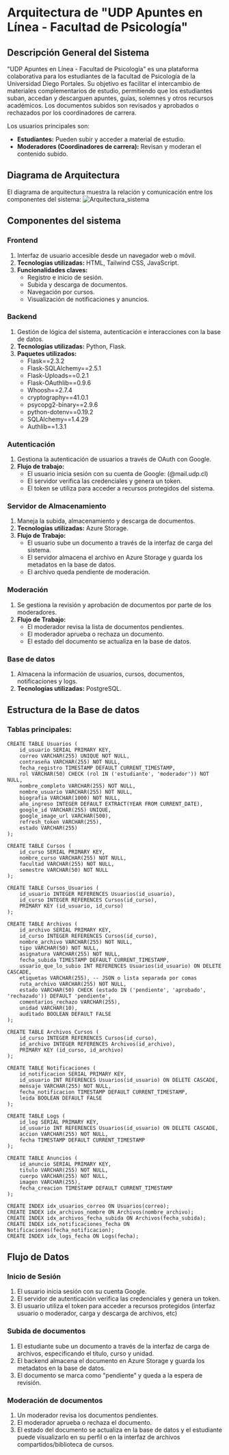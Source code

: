 # Arquitectura de "UDP Apuntes en Línea - Facultad de Psicología"
## Descripción General del Sistema
"UDP Apuntes en Línea - Facultad de Psicología" es una plataforma colaborativa para los estudiantes de la facultad de Psicología de la Universidad Diego Portales. Su objetivo es facilitar el intercambio de materiales complementarios de estudio, permitiendo que los estudiantes suban, accedan y descarguen apuntes, guías, solemnes y otros recursos académicos. Los documentos subidos son revisados y aprobados o rechazados por los coordinadores de carrera.

Los usuarios principales son:
- **Estudiantes:** Pueden subir y acceder a material de estudio.
- **Moderadores (Coordinadores de carrera):** Revisan y moderan el contenido subido.

## Diagrama de Arquitectura
El diagrama de arquitectura muestra la relación y comunicación entre los componentes del sistema:
![Arquitectura_sistema](https://github.com/user-attachments/assets/b183e393-2000-4755-ac70-37a06b775b8d)

## Componentes del sistema
### Frontend
1. Interfaz de usuario accesible desde un navegador web o móvil.
2. **Tecnologías utilizadas:** HTML, Tailwind CSS, JavaScript.
3. **Funcionalidades claves:** 
    - Registro e inicio de sesión.
    - Subida y descarga de documentos.
    - Navegación por cursos.
    - Visualización de notificaciones y anuncios.

### Backend
1. Gestión de lógica del sistema, autenticación e interacciones con la base de datos.
2. **Tecnologías utilizadas:** Python, Flask.
3. **Paquetes utilizados:** 
    - Flask==2.3.2
    - Flask-SQLAlchemy==2.5.1
    - Flask-Uploads==0.2.1
    - Flask-OAuthlib==0.9.6
    - Whoosh==2.7.4
    - cryptography==41.0.1
    - psycopg2-binary==2.9.6
    - python-dotenv==0.19.2
    - SQLAlchemy==1.4.29
    - Authlib==1.3.1

### Autenticación
1. Gestiona la autenticación de usuarios a través de OAuth con Google.
2. **Flujo de trabajo:** 
    - El usuario inicia sesión con su cuenta de Google: (@mail.udp.cl)
    - El servidor verifica las credenciales y genera un token.
    - El token se utiliza para acceder a recursos protegidos del sistema.

### Servidor de Almacenamiento
1. Maneja la subida, almacenamiento y descarga de documentos.
2. **Tecnologías utilizadas:** Azure Storage.
3. **Flujo de Trabajo:**
    - El usuario sube un documento a través de la interfaz de carga del sistema.
    - El servidor almacena el archivo en Azure Storage y guarda los metadatos en la base de datos.
    - El archivo queda pendiente de moderación.

### Moderación
1. Se gestiona la revisión y aprobación de documentos por parte de los moderadores.
2. **Flujo de Trabajo:**
    - El moderador revisa la lista de documentos pendientes.
    - El moderador aprueba o rechaza un documento.
    - El estado del documento se actualiza en la base de datos.

### Base de datos
1. Almacena la información de usuarios, cursos, documentos, notificaciones y logs.
2. **Tecnologías utilizadas:** PostgreSQL.

## Estructura de la Base de datos
### Tablas principales:
```
CREATE TABLE Usuarios (
    id_usuario SERIAL PRIMARY KEY,
    correo VARCHAR(255) UNIQUE NOT NULL,
    contraseña VARCHAR(255) NOT NULL,
    fecha_registro TIMESTAMP DEFAULT CURRENT_TIMESTAMP,
    rol VARCHAR(50) CHECK (rol IN ('estudiante', 'moderador')) NOT NULL,
    nombre_completo VARCHAR(255) NOT NULL,
    nombre_usuario VARCHAR(255) NOT NULL,
    biografia VARCHAR(1000) NOT NULL,
    año_ingreso INTEGER DEFAULT EXTRACT(YEAR FROM CURRENT_DATE),
    google_id VARCHAR(255) UNIQUE,
    google_image_url VARCHAR(500),
    refresh_token VARCHAR(255),
    estado VARCHAR(255)
);

CREATE TABLE Cursos (
    id_curso SERIAL PRIMARY KEY,
    nombre_curso VARCHAR(255) NOT NULL,
    facultad VARCHAR(255) NOT NULL,
    semestre VARCHAR(50) NOT NULL
);

CREATE TABLE Cursos_Usuarios (
    id_usuario INTEGER REFERENCES Usuarios(id_usuario),
    id_curso INTEGER REFERENCES Cursos(id_curso),
    PRIMARY KEY (id_usuario, id_curso)
);

CREATE TABLE Archivos (
    id_archivo SERIAL PRIMARY KEY,
    id_curso INTEGER REFERENCES Cursos(id_curso),
    nombre_archivo VARCHAR(255) NOT NULL,
    tipo VARCHAR(50) NOT NULL,
    asignatura VARCHAR(255) NOT NULL,
    fecha_subida TIMESTAMP DEFAULT CURRENT_TIMESTAMP,
    usuario_que_lo_subio INT REFERENCES Usuarios(id_usuario) ON DELETE CASCADE,
    etiquetas VARCHAR(255), -- JSON o lista separada por comas
    ruta_archivo VARCHAR(255) NOT NULL,
    estado VARCHAR(50) CHECK (estado IN ('pendiente', 'aprobado', 'rechazado')) DEFAULT 'pendiente',
    comentarios_rechazo VARCHAR(255),
    unidad VARCHAR(10),
    auditado BOOLEAN DEFAULT FALSE
);

CREATE TABLE Archivos_Cursos (
    id_curso INTEGER REFERENCES Cursos(id_curso),
    id_archivo INTEGER REFERENCES Archivos(id_archivo),
    PRIMARY KEY (id_curso, id_archivo)
);

CREATE TABLE Notificaciones (
    id_notificacion SERIAL PRIMARY KEY,
    id_usuario INT REFERENCES Usuarios(id_usuario) ON DELETE CASCADE,
    mensaje VARCHAR(255) NOT NULL,
    fecha_notificacion TIMESTAMP DEFAULT CURRENT_TIMESTAMP,
    leida BOOLEAN DEFAULT FALSE
);

CREATE TABLE Logs (
    id_log SERIAL PRIMARY KEY,
    id_usuario INT REFERENCES Usuarios(id_usuario) ON DELETE CASCADE,
    accion VARCHAR(255) NOT NULL,
    fecha TIMESTAMP DEFAULT CURRENT_TIMESTAMP
);

CREATE TABLE Anuncios (
    id_anuncio SERIAL PRIMARY KEY,
    titulo VARCHAR(255) NOT NULL,
    cuerpo VARCHAR(255) NOT NULL,
    imagen VARCHAR(255),
    fecha_creacion TIMESTAMP DEFAULT CURRENT_TIMESTAMP
);

CREATE INDEX idx_usuarios_correo ON Usuarios(correo);
CREATE INDEX idx_archivos_nombre ON Archivos(nombre_archivo);
CREATE INDEX idx_archivos_fecha_subida ON Archivos(fecha_subida);
CREATE INDEX idx_notificaciones_fecha ON Notificaciones(fecha_notificacion);
CREATE INDEX idx_logs_fecha ON Logs(fecha);

```
## Flujo de Datos
### Inicio de Sesión
1. El usuario inicia sesión con su cuenta Google.
2. El servidor de autenticación verifica las credenciales y genera un token.
3. El usuario utiliza el token para acceder a recursos protegidos (interfaz usuario o moderador, carga y descarga de archivos, etc)

### Subida de documentos
1. El estudiante sube un documento a través de la interfaz de carga de archivos, especificando el título, curso y unidad.
2. El backend almacena el documento en Azure Storage y guarda los metadatos en la base de datos.
3. El documento se marca como "pendiente" y queda a la espera de revisión.

### Moderación de documentos
1. Un moderador revisa los documentos pendientes.
2. El moderador aprueba o rechaza el documento.
3. El estado del documento se actualiza en la base de datos y el estudiante puede visualizarlo en su perfil o en la interfaz de archivos compartidos/biblioteca de cursos.

